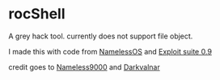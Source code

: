 # rocShell
A grey hack tool. currently does not support file object.

I made this with code from [NamelessOS](https://github.com/Nameless9000/NamelessOS) and [Exploit suite 0.9](https://github.com/Darkvalnar/greyscript/blob/master/suite/Exploit%20Suite%200.9.js)

credit goes to [Nameless9000](https://github.com/Nameless9000) and [Darkvalnar](https://github.com/Darkvalnar)
